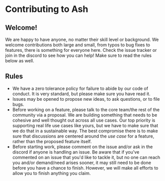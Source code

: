 # Contributing to Ash

## Welcome!

We are happy to have anyone, no matter their skill level or background. We welcome contributions both large and small, from typos to bug fixes to features, there is something for everyone here. Check the issue tracker or join in the discord to see how you can help! Make sure to read the rules below as well.

## Rules

* We have a zero tolerance policy for failure to abide by our code of conduct. It is very standard, but please make sure
  you have read it.
* Issues may be opened to propose new ideas, to ask questions, or to file bugs.
* Before working on a feature, please talk to the core team/the rest of the community via a proposal. We are 
  building something that needs to be cohesive and well thought out across all use cases. Our top priority is 
  supporting real life use cases like yours, but we have to make sure that we do that in a sustainable way. The 
  best compromise there is to make sure that discussions are centered around the *use case* for a feature, rather
  than the proposed feature itself.
* Before starting work, please comment on the issue and/or ask in the discord if anyone is handling an issue. Be aware that if you've commented on an issue that you'd like to tackle it, but no one can reach you and/or demand/need arises sooner, it may still need to be done before you have a chance to finish. However, we will make all efforts to allow you to finish anything you claim.
